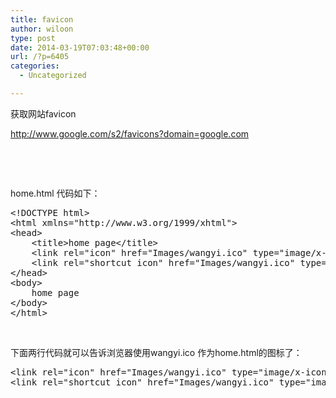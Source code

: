 ```yaml
---
title: favicon
author: wiloon
type: post
date: 2014-03-19T07:03:48+00:00
url: /?p=6405
categories:
  - Uncategorized

---
```

获取网站favicon

http://www.google.com/s2/favicons?domain=google.com

&nbsp;

&nbsp;

home.html 代码如下：

<pre>&lt;!DOCTYPE html&gt;
&lt;html xmlns="http://www.w3.org/1999/xhtml"&gt;
&lt;head&gt;
    &lt;title&gt;home page&lt;/title&gt;
    &lt;link rel="icon" href="Images/wangyi.ico" type="image/x-icon" /&gt;
    &lt;link rel="shortcut icon" href="Images/wangyi.ico" type="image/x-icon" /&gt;
&lt;/head&gt;
&lt;body&gt;
    home page
&lt;/body&gt;
&lt;/html&gt;</pre>

&nbsp;

下面两行代码就可以告诉浏览器使用wangyi.ico 作为home.html的图标了：

<pre>&lt;link rel="icon" href="Images/wangyi.ico" type="image/x-icon" /&gt;
&lt;link rel="shortcut icon" href="Images/wangyi.ico" type="image/x-icon" /&gt;</pre>